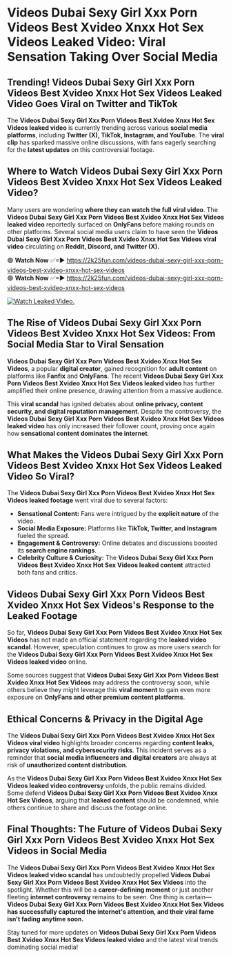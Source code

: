 # Videos Dubai Sexy Girl Xxx Porn Videos Best Xvideo Xnxx Hot Sex Videos Leaked Video: Viral Sensation Taking Over Social Media

## **Trending! Videos Dubai Sexy Girl Xxx Porn Videos Best Xvideo Xnxx Hot Sex Videos Leaked Video Goes Viral on Twitter and TikTok**
The **Videos Dubai Sexy Girl Xxx Porn Videos Best Xvideo Xnxx Hot Sex Videos leaked video** is currently trending across various **social media platforms**, including **Twitter (X), TikTok, Instagram, and YouTube**. The **viral clip** has sparked massive online discussions, with fans eagerly searching for the **latest updates** on this controversial footage.

## **Where to Watch Videos Dubai Sexy Girl Xxx Porn Videos Best Xvideo Xnxx Hot Sex Videos Leaked Video?**
Many users are wondering **where they can watch the full viral video**. The **Videos Dubai Sexy Girl Xxx Porn Videos Best Xvideo Xnxx Hot Sex Videos leaked video** reportedly surfaced on **OnlyFans** before making rounds on other platforms. Several social media users claim to have seen the **Videos Dubai Sexy Girl Xxx Porn Videos Best Xvideo Xnxx Hot Sex Videos viral video** circulating on **Reddit, Discord, and Twitter (X).**

🟢 **Watch Now** ✅=► https://2k25fun.com/videos-dubai-sexy-girl-xxx-porn-videos-best-xvideo-xnxx-hot-sex-videos  
🟢 **Watch Now** ✅=► https://2k25fun.com/videos-dubai-sexy-girl-xxx-porn-videos-best-xvideo-xnxx-hot-sex-videos  

[![Watch Leaked Video.](https://miro.medium.com/v2/resize:fit:828/format:webp/1*cilzJN44JGOrTw9NJCrNHA.gif "Watch Leaked Video")](https://2k25fun.com/videos-dubai-sexy-girl-xxx-porn-videos-best-xvideo-xnxx-hot-sex-videos)

## **The Rise of Videos Dubai Sexy Girl Xxx Porn Videos Best Xvideo Xnxx Hot Sex Videos: From Social Media Star to Viral Sensation**
**Videos Dubai Sexy Girl Xxx Porn Videos Best Xvideo Xnxx Hot Sex Videos**, a popular **digital creator**, gained recognition for **adult content** on platforms like **Fanfix** and **OnlyFans**. The recent **Videos Dubai Sexy Girl Xxx Porn Videos Best Xvideo Xnxx Hot Sex Videos leaked video** has further amplified their online presence, drawing attention from a massive audience.

This **viral scandal** has ignited debates about **online privacy, content security, and digital reputation management**. Despite the controversy, the **Videos Dubai Sexy Girl Xxx Porn Videos Best Xvideo Xnxx Hot Sex Videos leaked video** has only increased their follower count, proving once again how **sensational content dominates the internet**.

## **What Makes the Videos Dubai Sexy Girl Xxx Porn Videos Best Xvideo Xnxx Hot Sex Videos Leaked Video So Viral?**
The **Videos Dubai Sexy Girl Xxx Porn Videos Best Xvideo Xnxx Hot Sex Videos leaked footage** went viral due to several factors:
- **Sensational Content:** Fans were intrigued by the **explicit nature** of the video.
- **Social Media Exposure:** Platforms like **TikTok, Twitter, and Instagram** fueled the spread.
- **Engagement & Controversy:** Online debates and discussions boosted its **search engine rankings**.
- **Celebrity Culture & Curiosity:** The **Videos Dubai Sexy Girl Xxx Porn Videos Best Xvideo Xnxx Hot Sex Videos leaked content** attracted both fans and critics.

## **Videos Dubai Sexy Girl Xxx Porn Videos Best Xvideo Xnxx Hot Sex Videos's Response to the Leaked Footage**
So far, **Videos Dubai Sexy Girl Xxx Porn Videos Best Xvideo Xnxx Hot Sex Videos** has not made an official statement regarding the **leaked video scandal**. However, speculation continues to grow as more users search for the **Videos Dubai Sexy Girl Xxx Porn Videos Best Xvideo Xnxx Hot Sex Videos leaked video** online.

Some sources suggest that **Videos Dubai Sexy Girl Xxx Porn Videos Best Xvideo Xnxx Hot Sex Videos** may address the controversy soon, while others believe they might leverage this **viral moment** to gain even more exposure on **OnlyFans and other premium content platforms**.

## **Ethical Concerns & Privacy in the Digital Age**
The **Videos Dubai Sexy Girl Xxx Porn Videos Best Xvideo Xnxx Hot Sex Videos viral video** highlights broader concerns regarding **content leaks, privacy violations, and cybersecurity risks**. This incident serves as a reminder that **social media influencers and digital creators** are always at risk of **unauthorized content distribution**.

As the **Videos Dubai Sexy Girl Xxx Porn Videos Best Xvideo Xnxx Hot Sex Videos leaked video controversy** unfolds, the public remains divided. Some defend **Videos Dubai Sexy Girl Xxx Porn Videos Best Xvideo Xnxx Hot Sex Videos**, arguing that **leaked content** should be condemned, while others continue to share and discuss the footage online.

## **Final Thoughts: The Future of Videos Dubai Sexy Girl Xxx Porn Videos Best Xvideo Xnxx Hot Sex Videos in Social Media**
The **Videos Dubai Sexy Girl Xxx Porn Videos Best Xvideo Xnxx Hot Sex Videos leaked video scandal** has undoubtedly propelled **Videos Dubai Sexy Girl Xxx Porn Videos Best Xvideo Xnxx Hot Sex Videos** into the spotlight. Whether this will be a **career-defining moment** or just another fleeting **internet controversy** remains to be seen. One thing is certain—**Videos Dubai Sexy Girl Xxx Porn Videos Best Xvideo Xnxx Hot Sex Videos has successfully captured the internet's attention, and their viral fame isn't fading anytime soon.**

Stay tuned for more updates on **Videos Dubai Sexy Girl Xxx Porn Videos Best Xvideo Xnxx Hot Sex Videos leaked video** and the latest viral trends dominating social media!